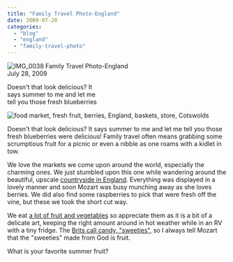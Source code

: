 ```yaml
---
title: "Family Travel Photo-England"
date: 2009-07-28
categories: 
  - "blog"
  - "england"
  - "family-travel-photo"
---
```


 ![IMG_0038](https://pub-ac94b3f306b24c0dba4238943c97f2e1.r2.dev/6a00e5502a950788330115710a45be970c.jpg) Family Travel Photo-England  
July 28, 2009

Doesn't that look delicious? It  
says summer to me and let me  
tell you those fresh blueberries

<!--more-->

![food market, fresh fruit, berries, England, baskets, store, Cotswolds](https://pub-ac94b3f306b24c0dba4238943c97f2e1.r2.dev/6a00e5502a950788330115710a48a2970c.jpg)

Doesn't that look delicious? It says summer to me and let me tell you those fresh blueberries were delicious! Family travel often means grabbing some scrumptious fruit for a picnic or even a nibble as one roams with a kidlet in tow.

We love the markets we come upon around the world, especially the charming ones. We just stumbled upon this one while wandering around the beautiful, upscale [countryside in England](http://www.the-cotswolds.org/). Everything was displayed in a lovely manner and soon Mozart was busy munching away as she loves berries. We did also find some raspberries to pick that were fresh off the vine, but these we took the short cut way.

We eat [a lot of fruit and vegetables](https://pub-ac94b3f306b24c0dba4238943c97f2e1.r2.dev/2008/09/how-to-eat-heal.html) so appreciate them as it is a bit of a delicate art, keeping the right amount around in hot weather while in an RV with a tiny fridge. The [Brits call candy, "sweeties"](http://www.seabrite.com/jeffs_great_british_eats/food_glossary.htm), so I always tell Mozart that the "sweeties" made from God is fruit.

What is your favorite summer fruit?
